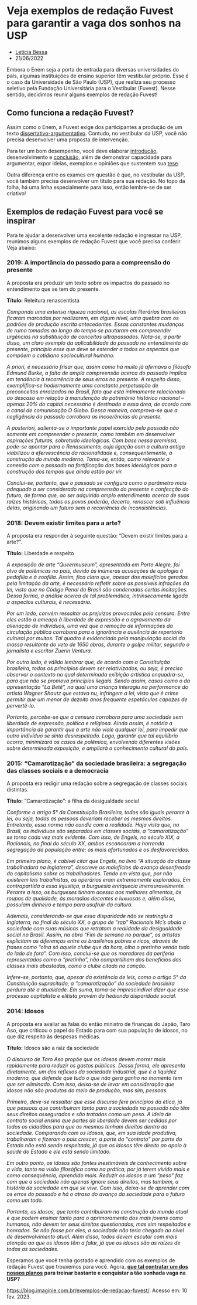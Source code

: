 # Veja exemplos de redação Fuvest para garantir a vaga dos sonhos na USP

-   [Letícia Bessa](https://blog.imaginie.com.br/author/leticia-bessa/)
-   21/06/2022


Embora o Enem seja a porta de entrada para diversas universidades do país, algumas instituições de ensino superior têm vestibular próprio. Esse é o caso da Universidade de São Paulo (USP), que realiza seu processo seletivo pela Fundação Universitária para o Vestibular (Fuvest). Nesse sentido, decidimos reunir alguns exemplos de redação Fuvest!

## Como funciona a redação Fuvest? 

Assim como o Enem, a Fuvest exige dos participantes a produção de um texto [dissertativo-argumentativo](https://blog.imaginie.com.br/dicas-de-redacao/). Contudo, no vestibular da USP, você não precisa desenvolver uma proposta de intervenção.  

Para ter um bom desempenho, você deve elaborar [introdução](https://blog.imaginie.com.br/5-dicas-rapidas-para-organizar-uma-boa-introducao/), desenvolvimento e [conclusão](https://blog.imaginie.com.br/conclusao-de-redacao/), além de demonstrar capacidade para argumentar, expor ideias, exemplos e opiniões que sustentem sua [tese](https://blog.imaginie.com.br/redacao-enem-o-que-e-tese/). 

Outra diferença entre os exames em questão é que, no vestibular da USP, você também precisa desenvolver um título para sua redação. No topo da folha, há uma linha especialmente para isso, então lembre-se de ser criativo!

## Exemplos de redação Fuvest para você se inspirar

Para te ajudar a desenvolver uma excelente redação e ingressar na USP, reunimos alguns exemplos de redação Fuvest que você precisa conferir. Veja abaixo: 

### 2019: A importância do passado para a compreensão do presente

A proposta era produzir um texto sobre os impactos do passado no entendimento que se tem do presente. 

**Título:** Releitura renascentista

_Compondo uma extensa riqueza nacional, as escolas literárias brasileiras ficaram marcadas por realizarem, em algum nível, uma quebra com os padrões de produção escrita antecedentes. Essas constantes mudanças de rumo tomadas ao longo do tempo se pautaram em compreender urgências na substituição de conceitos ultrapassados. Nota-se, a partir disso, um claro exemplo da aplicabilidade do passado no entendimento do presente, princípio esse que deve se estender a todos os aspectos que compõem o cotidiano sociocultural humano._

_A priori, é necessário frisar que, assim como há muito já afirmava o filósofo Edmund Burke, a falta de ampla compreensão acerca do passado implica em tendência à recorrência de seus erros no presente. A respeito disso, exemplifica-se hodiernamente uma constante perpetuação de preconceitos enraizados no Brasil, fato que está intimamente relacionado ao descaso em relação à manutenção do patrimônio histórico nacional – apenas 20% do capital necessário é destinado a essa área, de acordo com o canal de comunicação O Globo. Dessa maneira, comprova-se que a negligência do passado corrobora as incoerências do presente._

_A posteriori, salienta-se o importante papel exercido pelo passado não somente em compreender o presente, como também em desenvolver aspirações futuras, sobretudo ideológicas. Com base nessa premissa, pode-se apontar para o Renascimento, cuja ligação com a cultura antiga viabilizou a efervescência da racionalidade e, consequentemente, a construção do mundo moderno. Toma-se, então, como relevante a conexão com o passado na fortificação das bases ideológicas para a construção dos tempos que ainda estão por vir._

_Conclui-se, portanto, que o passado se configura como o parâmetro mais adequado a ser considerado na compreensão do presente e confecção do futuro, de forma que, ao ser adquirido amplo entendimento acerca de suas raízes históricas, todos os povos poderão, decerto, renascer sob influência delas, originando um futuro sem a recorrência de inconsistências._

### 2018: Devem existir limites para a arte?

A proposta era responder à seguinte questão: “Devem existir limites para a arte?”.

**Título:** Liberdade e respeito

_A exposição de arte “Queermuseum”, apresentada em Porto Alegre, foi alvo de polêmicas no país, devido às inúmeras acusações de apologia à pedofilia e à zoofilia. Assim, fica claro que, apesar dos malefícios gerados pela limitação da arte, é necessário refletir sobre as possíveis infrações da lei, visto que no Código Penal do Brasil são condenadas certas incitações. Dessa forma, a análise acerca de tal problemática, intrinsecamente ligada a aspectos culturais, é necessária._ 

_Por um lado, convém ressaltar os prejuízos provocados pela censura. Entre eles estão a ameaça à liberdade de expressão e o agravamento da alienação de indivíduos, uma vez que a remoção de informações da circulação pública corrobora para a ignorância e ausência de repertório cultural por muitos. Tal quadro é evidenciado pela manipulação social da massa resultante do veto de 1650 obras, durante o golpe militar, segundo o jornalista e escritor Zuerin Ventura._

_Por outro lado, é válido lembrar que, de acordo com a Constituição brasileira, todos os princípios devem ser relativizados, ou seja, é preciso observar o contexto no qual determinada exibição artística enquadra-se, para que não se promova princípios ilegais. Sendo assim, casos como o da apresentação “La Betê”, na qual uma criança interagiu na performance do artista Wagner Shautz que estava nu, infringem a lei, visto que é crime permitir que um menor de dezoito anos frequente espetáculos capazes de pervertê-lo._ 

_Portanto, percebe-se que a censura corrobora para uma sociedade sem liberdade de expressão, política e religiosa. Ainda assim, é notória a importância de garantir que a arte não viole qualquer lei, para impedir que outro indivíduo se sinta desrespeitado. Logo, garantir que tal equilíbrio ocorra, minimizará os casos de polêmica, envolvendo diferentes visões sobre determinada exposição, e ampliará o conhecimento cultural do país._

### 2015: “Camarotização” da sociedade brasileira: a segregação das classes sociais e a democracia

A proposta era redigir uma redação sobre a segregação de classes sociais distintas. 

**Título:** “Camarotização”: a filha da desigualdade social 

_Conforme o artigo 5° da Constituição Brasileira, todos são iguais perante à lei, ou seja, todas as pessoas deveriam receber os mesmos direitos. Entretanto, essa norma não condiz com a realidade. Haja vista que, no Brasil, os indivíduos são separados em classes sociais, a “camarotização” se torna cada vez mais evidente. Com isso, de Engels, no século XIX, a Racionais, no final do século XX, ambos escancaram a horrenda segregação da população entre: os mais afortunados e os desfavorecidos._ 

_Em primeiro plano, é cabível citar que Engels, no livro “A situação da classe trabalhadora na Inglaterra”, descreve os malefícios do avanço desenfreado do capitalismo sobre os trabalhadores. Tendo em vista que, por não existirem leis trabalhistas, os operários eram extremamente explorados. Em contrapartida a essa injustiça, a burguesia enriquecia imensuravelmente. Perante a isso, os burgueses tinham acesso aos melhores alimentos, às roupas de qualidade, às moradias decentes e luxuosas e, além disso, possuíam dinheiro e tempo para usufruir da cultura._ 

_Ademais, considerando-se que essa disparidade não se restringiu à Inglaterra, no final do século XX, o grupo de “rap” Racionais Mc’s abala a sociedade com suas músicas que retratam a realidade da desigualdade social no Brasil. Assim, na obra “Fim de semana no parque”, os artistas explicitam as diferenças entre os brasileiros pobres e ricos, através de frases como “olha só aquele clube que da hora, olha o pretinho vendo tudo do lado de fora”. Com isso, conclui-se que os moradores da periferia representados como o “pretinho”, não compartilham dos benefícios das classes mais abastadas, como o clube citado na canção._ 

_Infere-se, portanto, que, apesar da existência de leis, como o artigo 5° da Constituição supracitado, a “camarotização” da sociedade brasileira perdura até a atualidade. Em suma, torna-se imprescindível dizer que esse processo capitalista e elitista provém da hedionda disparidade social._

### 2014: Idosos

A proposta era avaliar as falas do então ministro de finanças do Japão, Taro Aso, que criticou o papel do Estado para com sua população de idosos, no que diz respeito às despesas médicas. 

**Título:** Idosos são a raíz da sociedade

_O discurso de Taro Aso propõe que os idosos devem morrer mais rapidamente para reduzir os gastos públicos. Dessa forma, ele apresenta diretamente, um dos reflexos da sociedade industrial, que é a liquidez moderna, que defende que tudo o que não gera ganho no momento tem que ser eliminado. Com isso, deixa-se de levar em consideração que idosos não são produtos do meio de produção, mas sim, pessoas._

_Primeiro, deve-se ressaltar que esse discurso fere princípios da ética, já que pessoas que contribuíram tanto para a sociedade no passado não têm seus direitos assegurados e são tratadas como um peso. A ideia de contrato social ensina que partes da liberdade devem ser cedidas por todos os cidadãos para que os mesmos tenham direitos dentro da sociedade. Comparando com os idosos, que, em sua idade produtiva, trabalharam e fizeram o país crescer, a parte do “contrato” por parte do Estado não está sendo respeitada, já que os idosos têm direito ao apoio à saúde do Estado e ele está sendo limitado._

_Em outro ponto, os idosos são fontes inestimáveis de conhecimento sobre a vida, tanto na visão filosófica como na prática, por já terem vivido mais e como consequência, aprendido mais. Reduzir os idosos a um “peso” faz com que a sociedade não apenas ignore seus direitos, mas também, a história da sociedade em que se vive. Com isso, deixa-se de aprender com os erros do passado e há o atraso do avanço da sociedade para o futuro como um todo._

_Portanto, os idosos, que tanto contribuíram na construção do mundo atual e que podem ensinar tanto para o aprimoramento dos mais jovens como humanos, não devem ter seus direitos questionados, mas sim respeitados e honrados. Se não fosse por eles, a sociedade não teria chegado ao nível de desenvolvimento atual. Além disso, todos devem escutar com mais atenção ao que os idosos têm a falar, já que os idosos são as raízes de todas as sociedades._

Esperamos que você tenha gostado e aprendido com os exemplos de redação Fuvest que trouxemos para você. Agora, [**que tal contratar um dos nossos planos**](https://www.imaginie.com.br/precos-imaginie/) **para treinar bastante e conquistar a tão sonhada vaga na USP?**




https://blog.imaginie.com.br/exemplos-de-redacao-fuvest/. Acesso em: 10 fev. 2023.